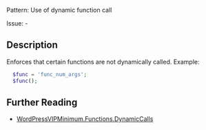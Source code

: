 Pattern: Use of dynamic function call

Issue: -

## Description

Enforces that certain functions are not dynamically called. Example:

``` php
  $func = 'func_num_args';
  $func();
```


## Further Reading

* [WordPressVIPMinimum.Functions.DynamicCalls](https://github.com/Automattic/VIP-Coding-Standards/tree/develop/WordPressVIPMinimum/Sniffs/Functions/DynamicCallsSniff.php)